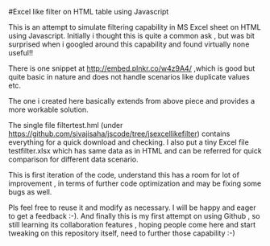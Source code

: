 #Excel like filter on HTML table using Javascript

This is an attempt to simulate filtering capability in MS Excel sheet on HTML using Javascript. Initially i thought this is quite a common ask , but was bit surprised when i googled around this capability and found virtually none useful!!

There is one snippet at http://embed.plnkr.co/w4z9A4/ ,which is good but quite basic in nature and does not handle scenarios like duplicate values etc.

The one i created here basically extends from above piece and provides a more workable solution.

The single file filtertest.hml (under https://github.com/sivajisaha/jscode/tree/jsexcellikefilter) contains everything for a quick download and checking. I also put a tiny Excel file testfilter.xlsx which has same data as in HTML and can be referred for quick comparison for different data scenario.

This is first iteration of the code, understand this has a room for lot of improvement , in terms of further code optimization and may be fixing some bugs as well.

Pls feel free to reuse it and modify as necessary. I will be happy and eager to get a feedback :-). And finally this is my first attempt on using Github , so still learning its collaboration features , hoping people come here and start tweaking on this repository itself, need to further those capability :-)

